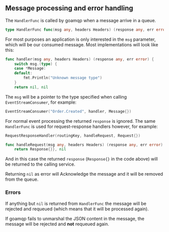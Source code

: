 ## Message processing and error handling

The `HandlerFunc` is called by goamqp when a message arrive in a queue.

```go
type HandlerFunc func(msg any, headers Headers) (response any, err error)
```

For most purposes an application is only interested in the `msg` parameter, which will be our consumed message. Most
implementations will look like this:

```go
func handler(msg any, headers Headers) (response any, err error) {
    switch msg.(type) {
	case *Message:
	default:
		fmt.Println("Unknown message type")
	}
	return nil, nil
```

The `msg` will be a pointer to the type specified when calling `EventStreamConsumer`, for example:
```go
EventStreamConsumer("Order.Created", handler, Message{})
```

For normal event processing the returned `response` is ignored.
The same `HandlerFunc` is used for request-response handlers however, for example:

```go
RequestResponseHandler(routingKey, handleRequest, Request{})

func handleRequest(msg any, headers Headers) (response any, err error) {
    return Response{}}, nil
```

And in this case the returned `response` (`Response{}` in the code above) will be returned to the calling service.

Returning `nil` as error will Acknowledge the message and it will be removed from the queue.

### Errors

If anything but `nil` is returned from `HandlerFunc` the message will be rejected and requeued (which means that it will
be processed again).

If goamqp fails to unmarshal the JSON content in the message, the message will be rejected and **not** requeued again.
